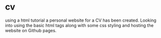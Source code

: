 # cv

using a html tutorial a personal website for a CV has been created. Looking into using the basic html tags along with some css styling and hosting the website on Github pages.
